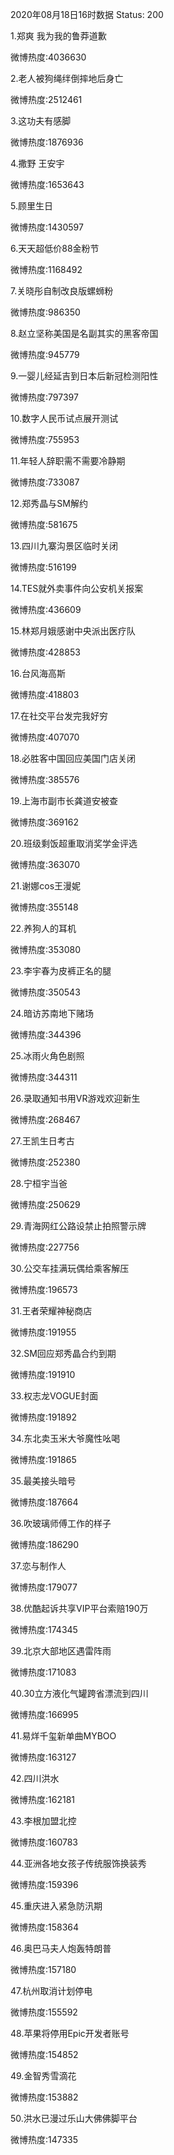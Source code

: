 2020年08月18日16时数据
Status: 200

1.郑爽 我为我的鲁莽道歉

微博热度:4036630

2.老人被狗绳绊倒摔地后身亡

微博热度:2512461

3.这功夫有感脚

微博热度:1876936

4.撒野 王安宇

微博热度:1653643

5.顾里生日

微博热度:1430597

6.天天超低价88金粉节

微博热度:1168492

7.关晓彤自制改良版螺蛳粉

微博热度:986350

8.赵立坚称美国是名副其实的黑客帝国

微博热度:945779

9.一婴儿经延吉到日本后新冠检测阳性

微博热度:797397

10.数字人民币试点展开测试

微博热度:755953

11.年轻人辞职需不需要冷静期

微博热度:733087

12.郑秀晶与SM解约

微博热度:581675

13.四川九寨沟景区临时关闭

微博热度:516199

14.TES就外卖事件向公安机关报案

微博热度:436609

15.林郑月娥感谢中央派出医疗队

微博热度:428853

16.台风海高斯

微博热度:418803

17.在社交平台发完我好穷

微博热度:407070

18.必胜客中国回应美国门店关闭

微博热度:385576

19.上海市副市长龚道安被查

微博热度:369162

20.班级剩饭超重取消奖学金评选

微博热度:363070

21.谢娜cos王漫妮

微博热度:355148

22.养狗人的耳机

微博热度:353080

23.李宇春为皮裤正名的腿

微博热度:350543

24.暗访苏南地下赌场

微博热度:344396

25.冰雨火角色剧照

微博热度:344311

26.录取通知书用VR游戏欢迎新生

微博热度:268467

27.王凯生日考古

微博热度:252380

28.宁桓宇当爸

微博热度:250629

29.青海网红公路设禁止拍照警示牌

微博热度:227756

30.公交车挂满玩偶给乘客解压

微博热度:196573

31.王者荣耀神秘商店

微博热度:191955

32.SM回应郑秀晶合约到期

微博热度:191910

33.权志龙VOGUE封面

微博热度:191892

34.东北卖玉米大爷魔性吆喝

微博热度:191865

35.最美接头暗号

微博热度:187664

36.吹玻璃师傅工作的样子

微博热度:186290

37.恋与制作人

微博热度:179077

38.优酷起诉共享VIP平台索赔190万

微博热度:174345

39.北京大部地区遇雷阵雨

微博热度:171083

40.30立方液化气罐跨省漂流到四川

微博热度:166995

41.易烊千玺新单曲MYBOO

微博热度:163127

42.四川洪水

微博热度:162181

43.李根加盟北控

微博热度:160783

44.亚洲各地女孩子传统服饰换装秀

微博热度:159396

45.重庆进入紧急防汛期

微博热度:158364

46.奥巴马夫人炮轰特朗普

微博热度:157180

47.杭州取消计划停电

微博热度:155592

48.苹果将停用Epic开发者账号

微博热度:154852

49.金智秀雪滴花

微博热度:153882

50.洪水已漫过乐山大佛佛脚平台

微博热度:147335

